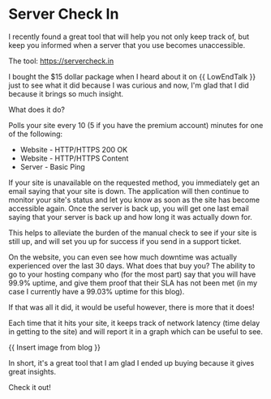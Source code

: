 Server Check In
===========

I recently found a great tool that will help you not only keep track of, but keep you informed when a server that you use becomes unaccessible.

The tool: https://servercheck.in

I bought the $15 dollar package when I heard about it on {{ LowEndTalk }} just to see what it did because I was curious and now, I'm glad that I did because it brings so much insight.

What does it do?

Polls your site every 10 (5 if you have the premium account) minutes for one of the following:
   - Website - HTTP/HTTPS 200 OK
   - Website - HTTP/HTTPS Content
   - Server - Basic Ping

If your site is unavailable on the requested method, you immediately get an email saying that your site is down.  The application will then continue to monitor your site's status and let you know as soon as the site has become accessible again.  Once the server is back up, you will get one last email saying that your server is back up and how long it was actually down for.

This helps to alleviate the burden of the manual check to see if your site is still up, and will set you up for success if you send in a support ticket.

On the website, you can even see how much downtime was actually experienced over the last 30 days.  What does that buy you?  The ability to go to your hosting company who (for the most part) say that you will have 99.9% uptime, and give them proof that their SLA has not been met (in my case I currently have a 99.03% uptime for this blog).

If that was all it did, it would be useful however, there is more that it does!

Each time that it hits your site, it keeps track of network latency (time delay in getting to the site) and will report it in a graph which can be useful to see.

{{ Insert image from blog }}

In short, it's a great tool that I am glad I ended up buying because it gives great insights.

Check it out!